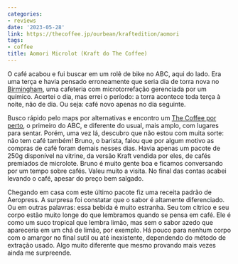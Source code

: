 ```yaml
---
categories:
- reviews
date: '2023-05-28'
link: https://thecoffee.jp/ourbean/kraftedition/aomori
tags:
- coffee
title: Aomori Microlot (Kraft do The Coffee)
---
```


O café acabou e fui buscar em um rolê de bike no ABC, aqui do lado. Era uma terça e havia pensado erroneamente que seria dia de torra nova no [Birmingham](https://goo.gl/maps/7Y9o72fxKQKWyevEA?coh=178573&entry=tt), uma cafeteria com microtorrefação gerenciada por um químico. Acertei o dia, mas errei o período: a torra acontece toda terça à noite, não de dia. Ou seja: café novo apenas no dia seguinte.

Busco rápido pelo maps por alternativas e encontro um [The Coffee por perto](https://goo.gl/maps/Ztcy3eztztkVF8b88?coh=178573&entry=tt), o primeiro do ABC, e diferente do usual, mais amplo, com lugares para sentar. Porém, uma vez lá, descubro que não estou com muita sorte: não tem café também! Bruno, o barista, falou que por algum motivo as compras de café foram demais nesses dias. Havia apenas um pacote de 250g disponível na vitrine, da versão Kraft vendida por eles, de cafés premiados de microlote. Bruno é muito gente boa e ficamos conversando por um tempo sobre cafés. Valeu muito a visita. No final das contas acabei levando o café, apesar do preço bem salgado.

Chegando em casa com este último pacote fiz uma receita padrão de Aeropress. A surpresa foi constatar que o sabor é altamente diferenciado. Ou em outras palavras: essa bebida é muito estranha. Seu tom cítrico e seu corpo estão muito longe do que lembramos quando se pensa em café. Ele é como um suco tropical que lembra limão, mas sem o sabor azedo que apareceria em um chá de limão, por exemplo. Há pouco para nenhum corpo com o amargor no final sutil ou até inexistente, dependendo do método de extração usado. Algo muito diferente que mesmo provando mais vezes ainda me surpreende.